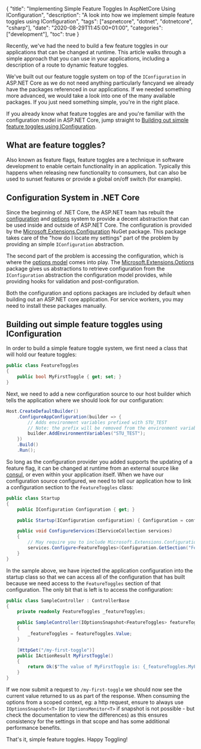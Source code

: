 {
    "title": "Implementing Simple Feature Toggles In AspNetCore Using IConfiguration",
    "description": "A look into how we implement simple feature toggles using IConfiguration",
    "tags": ["aspnetcore", "dotnet", "dotnetcore", "csharp"],
    "date": "2020-08-29T11:45:00+01:00",
    "categories": ["development"],
    "toc": true
}

Recently, we've had the need to build a few feature toggles in our applications that can be changed at runtime. This article walks through a simple approach that you can use in your applications, including a description of a route to dynamic feature toggles.

<!--more-->

We've built out our feature toggle system on top of the `IConfiguration` in ASP.NET Core as we do not need anything particularly fancyand we already have the packages referenced in our applications. If we needed something more advanced, we would take a look into one of the many available packages. If you just need something simple, you're in the right place.

If you already know what feature toggles are and you're familiar with the configuration model in ASP.NET Core, jump straight to [Building out simple feature toggles using IConfiguration](#building-out-simple-feature-toggles-using-iconfiguration).

## What are feature toggles?

Also known as feature flags, feature toggles are a technique in software development to enable certain functionality in an application. Typically this happens when releasing new functionality to consumers, but can also be used to sunset features or provide a global on/off switch (for example).

## Configuration System in .NET Core

Since the beginning of .NET Core, the ASP.NET team has rebuilt the [configuration](https://docs.microsoft.com/en-us/aspnet/core/fundamentals/configuration/?view=aspnetcore-3.1) and [options](https://docs.microsoft.com/en-us/aspnet/core/fundamentals/configuration/options?view=aspnetcore-3.1) system to provide a decent abstraction that can be used inside and outside of ASP.NET Core. The configuration is provided by the [Microsoft.Extensions.Configuration](https://www.nuget.org/packages/Microsoft.Extensions.Configuration) NuGet package. This package takes care of the "how do I locate my settings" part of the problem by providing an simple `IConfiguration` abstraction.

The second part of the problem is accessing the configuration, which is where the [options model](https://docs.microsoft.com/en-us/aspnet/core/fundamentals/configuration/options?view=aspnetcore-3.1) comes into play. The [Microsoft.Extensions.Options](https://www.nuget.org/packages/Microsoft.Extensions.Options) package gives us abstractions to retrieve configuration from the `IConfiguration` abstraction the configuration model provides, while providing hooks for validation and post-configuration.

Both the configuration and options packages are included by default when building out an ASP.NET core application. For service workers, you may need to install these packages manually.

## Building out simple feature toggles using IConfiguration

In order to build a simple feature toggle system, we first need a class that will hold our feature toggles:

```csharp
public class FeatureToggles
{
    public bool MyFirstToggle { get; set; }
}
```

Next, we need to add a new configuration source to our host builder which tells the application where we should look for our configuration:

```csharp
Host.CreateDefaultBuilder()
    .ConfigureAppConfiguration(builder => {
        // Adds environment variables prefixed with STU_TEST
        // Note: the prefix will be removed from the environment variable
        builder.AddEnvironmentVariables("STU_TEST");
    })
    .Build()
    .Run();
```

So long as the configuration provider you added supports the updating of a feature flag, it can be changed at runtime from an external source like [consul](https://www.consul.io/), or even within your application itself. When we have our configuration source configured, we need to tell our application how to link a configuration section to the `FeatureToggles` class:

```csharp
public class Startup
{
    public IConfiguration Configuration { get; }

    public Startup(IConfiguration configuration) { Configuration = configuration; }

    public void ConfigureServices(IServiceCollection services)
    {
        // May require you to include Microsoft.Extensions.Configuration.Binder
        services.Configure<FeatureToggles>(Configuration.GetSection("FeatureToggles"));
    }
}
```

In the sample above, we have injected the application configuration into the startup class so that we can access all of the configuration that has built because we need access to the `FeatureToggles` section of that configuration. The only bit that is left is to access the configuration:

```csharp
public class SampleController : ControllerBase
{
    private readonly FeatureToggles _featureToggles;

    public SampleController(IOptionsSnapshot<FeatureToggles> featureToggles)
    {
        _featureToggles = featureToggles.Value;
    }

    [HttpGet("/my-first-toggle")]
    public IActionResult MyFirstToggle()
    {
        return Ok($"The value of MyFirstToggle is: {_featureToggles.MyFirstToggle}");
    }
}
```

If we now submit a request to `/my-first-toggle` we should now see the current value returned to us as part of the response. When consuming the options from a scoped context, eg: a http request, ensure to always use `IOptionsSnapshot<T>` (or `IOptionsMonitor<T>` if snapshot is not possible - but check the documentation to view the differences) as this ensures consistency for the settings in that scope and has some additional performance benefits.

That's it, simple feature toggles. Happy Toggling!
